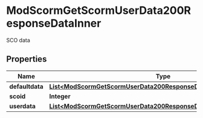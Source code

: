 

# ModScormGetScormUserData200ResponseDataInner

SCO data

## Properties

| Name | Type | Description | Notes |
|------------ | ------------- | ------------- | -------------|
|**defaultdata** | [**List&lt;ModScormGetScormUserData200ResponseDataInnerDefaultdataInner&gt;**](ModScormGetScormUserData200ResponseDataInnerDefaultdataInner.md) |  |  [optional] |
|**scoid** | **Integer** | sco id |  [optional] |
|**userdata** | [**List&lt;ModScormGetScormUserData200ResponseDataInnerDefaultdataInner&gt;**](ModScormGetScormUserData200ResponseDataInnerDefaultdataInner.md) |  |  [optional] |



